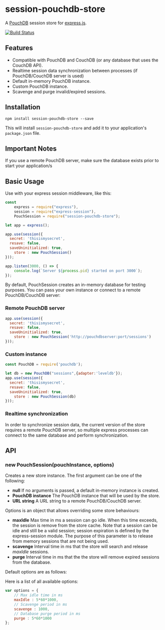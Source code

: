 # session-pouchdb-store

A [PouchDB](https://pouchdb.com/) session store for [express.js](http://expressjs.com/).

[![Build Status](https://travis-ci.org/Ioannis-Karasavvaidis/session-pouchdb-store.svg?branch=master)](https://travis-ci.org/Ioannis-Karasavvaidis/session-pouchdb-store)

## Features
* Compatible with PouchDB and CouchDB (or any database that uses the CouchDB API).
* Realtime session data synchronization between processes (if PouchDB/CouchDB server is used)
* Default in-memory PouchDB instance.
* Custom PouchDB instance.
* Scavenge and purge invalid/expired sessions.

## Installation
```
npm install session-pouchdb-store --save
```
This will install `session-pouchdb-store` and add it to your application's `package.json` file.


## Important Notes

If you use a remote PouchDB server, make sure the database exists prior to start your application/s

## Basic Usage

Use with your express session middleware, like this:
```js
const
	express = require("express"),
	session = require("express-session"),
	PouchSession = require("session-pouchdb-store");

let app = express();

app.use(session({
  secret: 'thisismysecret',
  resave: false,
  saveUninitialized: true,
	store : new PouchSession()
}));

app.listen(3000, () => {
	console.log(`Server ${process.pid} started on port 3000`);
});
```
By default, PouchSession creates an in-memory database for testing purposes. You can pass your own instance or connect to a remote PouchDB/CouchDB server:

### Remote PouchDB server
```js
app.use(session({
  secret: 'thisismysecret',
  resave: false,
  saveUninitialized: true,
	store : new PouchSession('http://pouchdbserver:port/sessions')
}));
```

### Custom instance
```js
const PouchDB = require('pouchdb');

let db = new PouchDB("sessions",{adapter:'leveldb'});
app.use(session({
  secret: 'thisismysecret',
  resave: false,
  saveUninitialized: true,
	store : new PouchSession(db)
}));
```
### Realtime synchronization
In order to synchronize session data, the current version of the store requires a remote PouchDB server, so multiple express processes can connect to the same database and perform synchronization.

## API
### new PouchSession(pouchInstance, options)
Creates a new store instance. The first argument can be one of the following:
* **null** If no arguments is passed, a default in-memory instance is created.
* **PouchDB instance** The PouchDB instance that will be used by the store.
* **URL string** A URL string to a remote PouchDB/CouchDB server.

Options is an object that allows overriding some store behaviours:
* **maxIdle** Max time in ms a session can go idle. When this time exceeds, the session is remove from the store cache. Note that a session can be idle and still be a valid session; session expiration is defined by the express-session module. The purpose of this parameter is to release from memory sessions that are not being used.
* **scavenge** Interval time in ms that the store will search and release *maxIdle* sessions.
* **purge** Interval time in ms that the the store will remove expired sessions from the database.

Default options are as follows:

Here is a list of all available options:
```js
var options = {
	// Max idle time in ms
	maxIdle : 5*60*1000,
	// Scavenge period in ms
	scavenge : 1000,
	// Database purge period in ms
	purge : 5*60*1000
};
```

